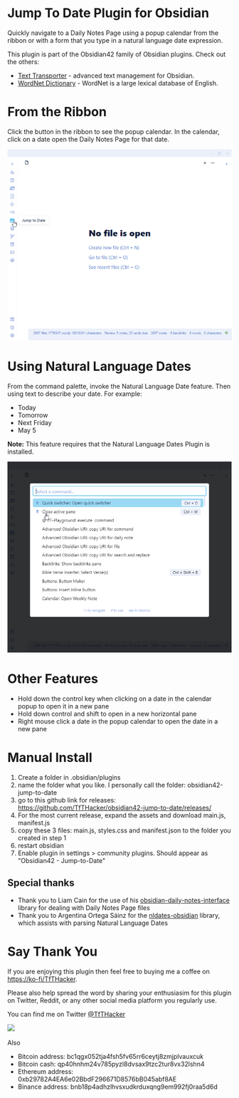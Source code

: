# Jump To Date Plugin for Obsidian
Quickly navigate to a Daily Notes Page using a popup calendar from  the ribbon or with a form that you type in a natural language date expression.

This plugin is part of the Obsidian42 family of Obsidian plugins. Check out the others:
- [Text Transporter](https://github.com/TfTHacker/obsidian42-text-transporter) - advanced text management for Obsidian. 
- [WordNet Dictionary](https://github.com/TfTHacker/Obsidian-WordNet) - WordNet is a large lexical database of English.

# From the Ribbon
Click the button in the ribbon to see the popup calendar. In the calendar, click on a date open the Daily Notes Page for that date.

![Feature Preview](FeaturePreview-ribbon.gif)

# Using Natural Language Dates
From the command palette, invoke the Natural Language Date feature. Then using text to describe your date. For example:
- Today
- Tomorrow
- Next Friday
- May 5

**Note:** This feature requires that the Natural Language Dates Plugin is installed. 

![Feature Preview](FeaturePreview-cp.gif)

# Other Features
- Hold down the control key when clicking on a date in the calendar popup to open it in a new pane
- Hold down control and shift to open in a new horizontal pane
- Right mouse click a date in the popup calendar to open the date in a new pane

# Manual Install
1. Create a folder in .obsidian/plugins
2. name the folder what you like. I personally call the folder: obsidian42-jump-to-date
3. go to this github link for releases: https://github.com/TfTHacker/obsidian42-jump-to-date/releases/ 
4. For the most current release, expand the assets and download main.js, manifest.js 
6. copy these 3 files: main.js, styles.css and manifest.json to the folder you created in step 1
7. restart obsidian 
8. Enable plugin in settings > community plugins. Should appear as "Obsidian42 - Jump-to-Date"


## Special thanks
- Thank you to Liam Cain for the use of his [obsidian-daily-notes-interface](https://github.com/liamcain/obsidian-daily-notes-interface) library for dealing with Daily Notes Page files
- Thank you to Argentina Ortega Sáinz for the [nldates-obsidian](https://github.com/argenos/nldates-obsidian) library, which assists with parsing Natural Language Dates



# Say Thank You
If you are enjoying this plugin then feel free to buying me a coffee on [https://ko-fi/TfTHacker](https://ko-fi.com/TfTHacker).

Please also help spread the word by sharing your enthusiasim for this plugin on Twitter, Reddit, or any other social media platform you regularly use. 

You can find me on Twitter [@TfTHacker](https://twitter.com/TfTHacker)

[<img src="https://user-images.githubusercontent.com/14358394/115450238-f39e8100-a21b-11eb-89d0-fa4b82cdbce8.png" width="200">](https://ko-fi.com/TfTHacker)

Also

- Bitcoin address: bc1qgx052tja4fsh5fv65rr6ceytj8zmjplvauxcuk
- Bitcoin cash: qp40hnhm24v785pyzl8dvsax9tzc2tur8vx32lshn4
- Ethereum address: 0xb29782A4EA6e02BbdF296671D8576bB045abf8AE
- Binance address: bnb18p4adhzlhvsxudkrduxqng9em992fj0raa5d6d
